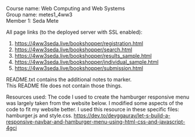 Course name: Web Computing and Web Systems <br>
Group name: metes1_4ww3 <br>
Member 1: Seda Mete

All page links (to the deployed server with SSL enabled):
1. https://4ww3seda.live/bookshopper/registration.html
2. https://4ww3seda.live/bookshopper/search.html
3. https://4ww3seda.live/bookshopper/results_sample.html
4. https://4ww3seda.live/bookshopper/individual_sample.html
5. https://4ww3seda.live/bookshopper/submission.html


README.txt contains the additional notes to marker.<br>
This README file does not contain those things.

Resources used:
The code I used to create the hamburger responsive menu was largely taken from the website below. I modified some
aspects of the code to fit my website better. I used this resource in these specific files: hamburger.js and style.css.
https://dev.to/devggaurav/let-s-build-a-responsive-navbar-and-hamburger-menu-using-html-css-and-javascript-4gci